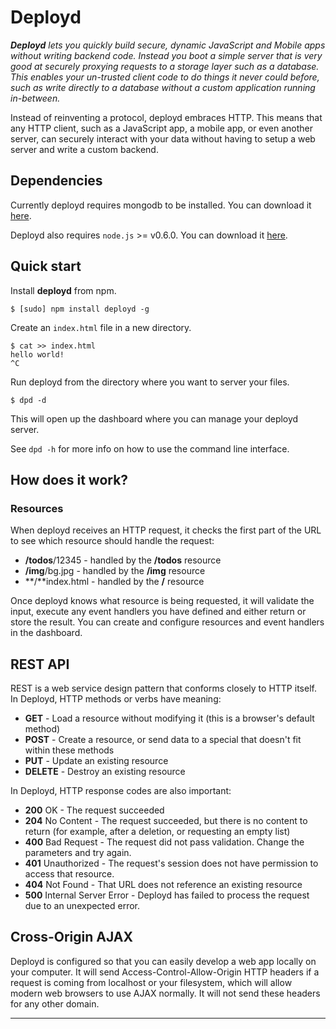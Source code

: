 # Deployd

***Deployd** lets you quickly build secure, dynamic JavaScript and Mobile apps without writing backend code. Instead you boot a simple server that is very good at securely proxying requests to a storage layer such as a database. This enables your un-trusted client code to do things it never could before, such as write directly to a database without a custom application running in-between.*

Instead of reinventing a protocol, deployd embraces HTTP. This means that any HTTP client, such as a JavaScript app, a mobile app, or even another server, can securely interact with your data without having to setup a web server and write a custom backend.

## Dependencies

Currently deployd requires mongodb to be installed. You can download it [here](http://www.mongodb.org/downloads).

Deployd also requires `node.js` >= v0.6.0. You can download it [here](http://nodejs.org/#download).

## Quick start

Install **deployd** from npm.

    $ [sudo] npm install deployd -g
    
Create an `index.html` file in a new directory.

    $ cat >> index.html
    hello world!
    ^C

Run deployd from the directory where you want to server your files.

    $ dpd -d
    
This will open up the dashboard where you can manage your deployd server.

See `dpd -h` for more info on how to use the command line interface.

## How does it work?

### Resources

When deployd receives an HTTP request, it checks the first part of the URL to see which resource should handle the request:

  * **/todos**/12345 - handled by the **/todos** resource
  * **/img**/bg.jpg - handled by the **/img** resource
  * **/**index.html - handled by the **/** resource

Once deployd knows what resource is being requested, it will validate the input, execute any event handlers you have defined and either return or store the result. You can create and configure resources and event handlers in the dashboard.

## REST API

REST is a web service design pattern that conforms closely to HTTP itself. In Deployd, HTTP methods or verbs have meaning:
  
  * **GET** - Load a resource without modifying it (this is a browser's default method)
  * **POST** - Create a resource, or send data to a special that doesn't fit within these methods
  * **PUT** - Update an existing resource
  * **DELETE** - Destroy an existing resource

In Deployd, HTTP response codes are also important:

  * **200** OK - The request succeeded
  * **204** No Content - The request succeeded, but there is no content to return (for example, after a deletion, or requesting an empty list)
  * **400** Bad Request - The request did not pass validation. Change the parameters and try again.
  * **401** Unauthorized - The request's session does not have permission to access that resource. 
  * **404** Not Found - That URL does not reference an existing resource
  * **500** Internal Server Error - Deployd has failed to process the request due to an unexpected error.

## Cross-Origin AJAX

Deployd is configured so that you can easily develop a web app locally on your computer. It will send Access-Control-Allow-Origin HTTP headers if a request is coming from localhost or your filesystem, which will allow modern web browsers to use AJAX normally. It will not send these headers for any other domain.

<hr />